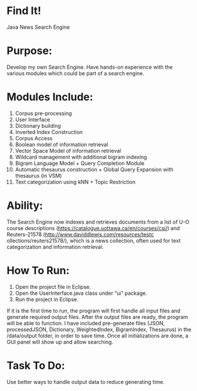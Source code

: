 # Find It!
Java News Search Engine


# Purpose:
Develop my own Search Engine. Have hands-on experience with the various modules which could be part of a search engine.


# Modules Include:
1. Corpus pre-processing
2. User Interface
3. Dictionary building
4. Inverted Index Construction
5. Corpus Access
6. Boolean model of information retrieval
7. Vector Space Model of information retrieval
8. Wildcard management with additional bigram indexing
9. Bigram Language Model + Query Completion Module
10. Automatic thesaurus construction + Global Query Expansion with thesaurus (in VSM)
11. Text categorization using kNN + Topic Restriction


# Ability:
The Search Engine now indexes and retrieves documents from a list of U-O course descriptions (https://catalogue.uottawa.ca/en/courses/csi/) and Reuters-21578 (http://www.daviddlewis.com/resources/testc ollections/reuters21578/), which is a news collection, often used for text categorization and information retrieval. 


# How To Run:
1. Open the project file in Eclipse.
2. Open the UserInterface.java class under “ui” package.
3. Run the project in Eclipse.

If it is the first time to run, the program will first handle all input files and generate required output files.
After the output files are ready, the program will be able to function.
I have included pre-generate files (JSON, processedJSON, Dictionary, WeightedIndex, BigramIndex, Thesaurus) in the /data/output folder, in order to save time.
Once all initializations are done, a GUI panel will show up and allow searching.


# Task To Do:
Use better ways to handle output data to reduce generating time.
